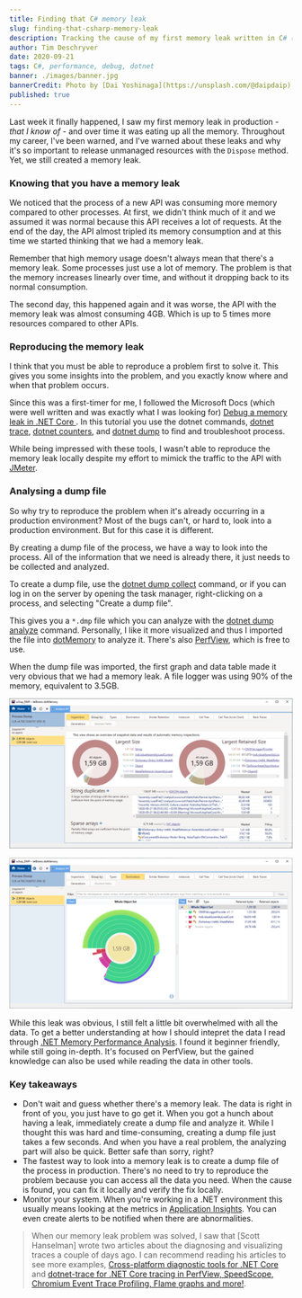 ```yaml
---
title: Finding that C# memory leak
slug: finding-that-csharp-memory-leak
description: Tracking the cause of my first memory leak written in C# (that I know of)
author: Tim Deschryver
date: 2020-09-21
tags: C#, performance, debug, dotnet
banner: ./images/banner.jpg
bannerCredit: Photo by [Dai Yoshinaga](https://unsplash.com/@daipdaip) on [Unsplash](https://unsplash.com)
published: true
---
```


Last week it finally happened, I saw my first memory leak in production - _that I know of_ - and over time it was eating up all the memory.
Throughout my career, I've been warned, and I've warned about these leaks and why it's so important to release unmanaged resources with the `Dispose` method. Yet, we still created a memory leak.

### Knowing that you have a memory leak

We noticed that the process of a new API was consuming more memory compared to other processes.
At first, we didn't think much of it and we assumed it was normal because this API receives a lot of requests.
At the end of the day, the API almost tripled its memory consumption and at this time we started thinking that we had a memory leak.

Remember that high memory usage doesn't always mean that there's a memory leak. Some processes just use a lot of memory.
The problem is that the memory increases linearly over time, and without it dropping back to its normal consumption.

The second day, this happened again and it was worse, the API with the memory leak was almost consuming 4GB. Which is up to 5 times more resources compared to other APIs.

### Reproducing the memory leak

I think that you must be able to reproduce a problem first to solve it. This gives you some insights into the problem, and you exactly know where and when that problem occurs.

Since this was a first-timer for me, I followed the Microsoft Docs (which were well written and was exactly what I was looking for) [Debug a memory leak in .NET Core
](https://docs.microsoft.com/en-us/dotnet/core/diagnostics/debug-memory-leak).
In this tutorial you use the dotnet commands, [dotnet trace](https://docs.microsoft.com/en-us/dotnet/core/diagnostics/dotnet-trace), [dotnet counters](https://docs.microsoft.com/en-us/dotnet/core/diagnostics/dotnet-counters), and [dotnet dump](https://docs.microsoft.com/en-us/dotnet/core/diagnostics/dotnet-dump) to find and troubleshoot process.

While being impressed with these tools, I wasn't able to reproduce the memory leak locally despite my effort to mimick the traffic to the API with [JMeter](https://jmeter.apache.org/).

### Analysing a dump file

So why try to reproduce the problem when it's already occurring in a production environment?
Most of the bugs can't, or hard to, look into a production environment.
But for this case it is different.

By creating a dump file of the process, we have a way to look into the process. All of the information that we need is already there, it just needs to be collected and analyzed.

To create a dump file, use the [dotnet dump collect](https://docs.microsoft.com/en-us/dotnet/core/diagnostics/dotnet-dump) command, or if you can log in on the server by opening the task manager, right-clicking on a process, and selecting "Create a dump file".

This gives you a `*.dmp` file which you can analyze with the [dotnet dump analyze](https://docs.microsoft.com/en-us/dotnet/core/diagnostics/dotnet-dump) command.
Personally, I like it more visualized and thus I imported the file into [dotMemory](https://www.jetbrains.com/dotmemory/) to analyze it.
There's also [PerfView](https://github.com/microsoft/perfview), which is free to use.

When the dump file was imported, the first graph and data table made it very obvious that we had a memory leak.
A file logger was using 90% of the memory, equivalent to 3.5GB.

![The starting page of dotMemory](./images/overview.png)

![A pie chart with a more in-depth look into the dump](./images/graph.png)

While this leak was obvious, I still felt a little bit overwhelmed with all the data.
To get a better understanding at how I should intepret the data I read through [.NET Memory Performance Analysis](https://github.com/Maoni0/mem-doc/blob/master/doc/.NETMemoryPerformanceAnalysis.md). I found it beginner friendly, while still going in-depth. It's focused on PerfView, but the gained knowledge can also be used while reading the data in other tools.

### Key takeaways

- Don't wait and guess whether there's a memory leak. The data is right in front of you, you just have to go get it. When you got a hunch about having a leak, immediately create a dump file and analyze it. While I thought this was hard and time-consuming, creating a dump file just takes a few seconds. And when you have a real problem, the analyzing part will also be quick. Better safe than sorry, right?
- The fastest way to look into a memory leak is to create a dump file of the process in production. There's no need to try to reproduce the problem because you can access all the data you need. When the cause is found, you can fix it locally and verify the fix locally.
- Monitor your system. When you're working in a .NET environment this usually means looking at the metrics in [Application Insights](https://dev.applicationinsights.io/). You can even create alerts to be notified when there are abnormalities.

> When our memory leak problem was solved, I saw that [Scott Hanselman] wrote two articles about the diagnosing and visualizing traces a couple of days ago. I can recommend reading his articles to see more examples, [Cross-platform diagnostic tools for .NET Core](https://www.hanselman.com/blog/CrossPlatformDiagnosticToolsForNETCore.aspx) and [dotnet-trace for .NET Core tracing in PerfView, SpeedScope, Chromium Event Trace Profiling, Flame graphs and more!](https://www.hanselman.com/blog/dotnettraceForNETCoreTracingInPerfViewSpeedScopeChromiumEventTraceProfilingFlameGraphsAndMore.aspx).
